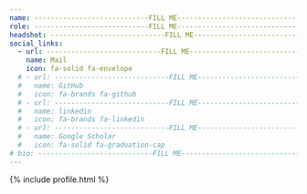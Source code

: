 ```yaml
---
name: ----------------------------FILL ME-----------------------------
role: ----------------------------FILL ME----------------------------- # see people.html
headshot: ----------------------------FILL ME-----------------------------
social_links:
  - url: ----------------------------FILL ME-----------------------------
    name: Mail
    icon: fa-solid fa-envelope
  # - url: ----------------------------FILL ME-----------------------------
  #   name: GitHub
  #   icon: fa-brands fa-github
  # - url: ----------------------------FILL ME-----------------------------
  #   name: linkedin
  #   icon: fa-brands fa-linkedin
  # - url: ----------------------------FILL ME-----------------------------
  #   name: Google Scholar
  #   icon: fa-solid fa-graduation-cap
# bio: ----------------------------FILL ME-----------------------------
---
```


{% include profile.html %}